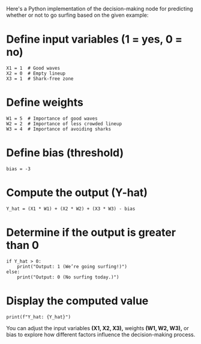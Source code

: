Here's a Python implementation of the decision-making node for predicting whether or not to go surfing based on the given example:

# Define input variables (1 = yes, 0 = no)
```
X1 = 1  # Good waves
X2 = 0  # Empty lineup
X3 = 1  # Shark-free zone
```

# Define weights
```
W1 = 5  # Importance of good waves
W2 = 2  # Importance of less crowded lineup
W3 = 4  # Importance of avoiding sharks
```

# Define bias (threshold)
```
bias = -3
```

# Compute the output (Y-hat)
```
Y_hat = (X1 * W1) + (X2 * W2) + (X3 * W3) - bias
```

# Determine if the output is greater than 0
```
if Y_hat > 0:
    print("Output: 1 (We’re going surfing!)")
else:
    print("Output: 0 (No surfing today.)")
```

# Display the computed value
```
print(f"Y_hat: {Y_hat}")
```

You can adjust the input variables **(X1, X2, X3),** weights **(W1, W2, W3),** or bias to explore how different factors influence the decision-making process.
